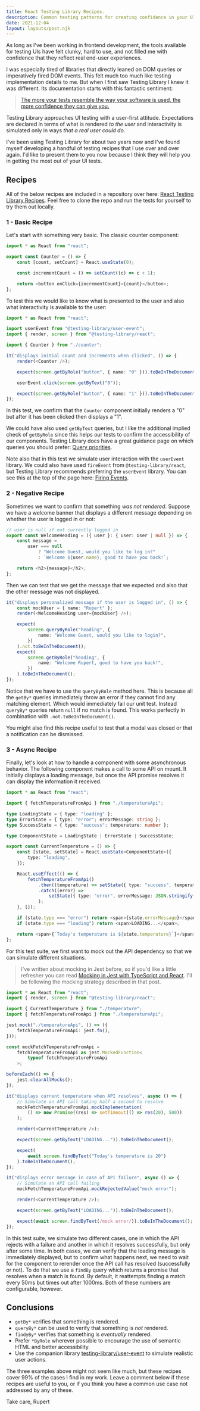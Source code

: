 ```yaml
---
title: React Testing Library Recipes.
description: Common testing patterns for creating confidence in your UI tests.
date: 2021-12-04
layout: layouts/post.njk
---
```


As long as I've been working in frontend development, the tools available for testing UIs have felt clunky, hard to use, and not filled me with confidence that they reflect real end-user experiences.

I was especially tired of libraries that directly leaned on DOM queries or imperatively fired DOM events. This felt much too much like testing implementation details to me. But when I first saw Testing Library I knew it was different. Its documentation starts with this fantastic sentiment:

> [The more your tests resemble the way your software is used, the more confidence they can give you.](https://testing-library.com/docs/guiding-principles)

Testing Library approaches UI testing with a user-first attitude. Expectations are declared in terms of what is rendered _to the user_ and interactivity is simulated only in ways _that a real user could do_.

I've been using Testing Library for about two years now and I've found myself developing a handful of testing recipes that I use over and over again. I'd like to present them to you now because I think they will help you in getting the most out of your UI tests.

## Recipes

All of the below recipes are included in a repository over here: [React Testing Library Recipes](https://github.com/fildon/react-testing-library-recipes). Feel free to clone the repo and run the tests for yourself to try them out locally.

### 1 - Basic Recipe

Let's start with something very basic. The classic counter component:

```ts
import * as React from "react";

export const Counter = () => {
	const [count, setCount] = React.useState(0);

	const incrementCount = () => setCount((c) => c + 1);

	return <button onClick={incrementCount}>{count}</button>;
};
```

To test this we would like to know what is presented to the user and also what interactivity is available to the user:

```ts
import * as React from "react";

import userEvent from "@testing-library/user-event";
import { render, screen } from "@testing-library/react";

import { Counter } from "./counter";

it("displays initial count and increments when clicked", () => {
	render(<Counter />);

	expect(screen.getByRole("button", { name: "0" })).toBeInTheDocument();

	userEvent.click(screen.getByText("0"));

	expect(screen.getByRole("button", { name: "1" })).toBeInTheDocument();
});
```

In this test, we confirm that the `Counter` component initially renders a "0" but after it has been clicked then displays a "1".

We could have also used `getByText` queries, but I like the additional implied check of `getByRole` since this helps our tests to confirm the accessibility of our components. Testing Library docs have a great guidance page on which queries you should prefer: [Query priorities](https://testing-library.com/docs/queries/about#priority).

Note also that in this test we simulate user interaction with the `userEvent` library. We could also have used `fireEvent` from `@testing-library/react`, but Testing Library recommends preferring the `userEvent` library. You can see this at the top of the page here: [Firing Events](https://testing-library.com/docs/dom-testing-library/api-events).

### 2 - Negative Recipe

Sometimes we want to confirm that something _was not rendered_. Suppose we have a welcome banner that displays a different message depending on whether the user is logged in or not:

```ts
// user is null if not currently logged in
export const WelcomeHeading = ({ user }: { user: User | null }) => {
	const message =
		user === null
			? "Welcome Guest, would you like to log in?"
			: `Welcome ${user.name}, good to have you back!`;

	return <h2>{message}</h2>;
};
```

Then we can test that we get the message that we expected and also that the other message was not displayed.

```ts
it("displays personalized message if the user is logged in", () => {
	const mockUser = { name: "Rupert" };
	render(<WelcomeHeading user={mockUser} />);

	expect(
		screen.queryByRole("heading", {
			name: "Welcome Guest, would you like to login?",
		})
	).not.toBeInTheDocument();
	expect(
		screen.getByRole("heading", {
			name: "Welcome Rupert, good to have you back!",
		})
	).toBeInTheDocument();
});
```

Notice that we have to use the `queryByRole` method here. This is because all the `getBy*` queries immediately throw an error if they cannot find any matching element. Which would immediately fail our unit test. Instead `queryBy*` queries return `null` if no match is found. This works perfectly in combination with `.not.toBeInTheDocument()`.

You might also find this recipe useful to test that a modal was closed or that a notification can be dismissed.

### 3 - Async Recipe

Finally, let's look at how to handle a component with some asynchronous behavior. The following component makes a call to some API on mount. It initially displays a loading message, but once the API promise resolves it can display the information it received.

```ts
import * as React from "react";

import { fetchTemperatureFromApi } from "./temperatureApi";

type LoadingState = { type: "loading" };
type ErrorState = { type: "error"; errorMessage: string };
type SuccessState = { type: "success"; temperature: number };

type ComponentState = LoadingState | ErrorState | SuccessState;

export const CurrentTemperature = () => {
	const [state, setState] = React.useState<ComponentState>({
		type: "loading",
	});

	React.useEffect(() => {
		fetchTemperatureFromApi()
			.then((temperature) => setState({ type: "success", temperature }))
			.catch((error) =>
				setState({ type: "error", errorMessage: JSON.stringify(error) })
			);
	}, []);

	if (state.type === "error") return <span>{state.errorMessage}</span>;
	if (state.type === "loading") return <span>LOADING...</span>;

	return <span>{`Today's temperature is ${state.temperature}`}</span>;
};
```

For this test suite, we first want to mock out the API dependency so that we can simulate different situations.

> I've written about mocking in Jest before, so if you'd like a little refresher you can read [Mocking in Jest with TypeScript and React](https://rupertmckay.com/blog/mocking-in-jest-with-typescript-and-react). I'll be following the mocking strategy described in that post.

```ts
import * as React from "react";
import { render, screen } from "@testing-library/react";

import { CurrentTemperature } from "./temperature";
import { fetchTemperatureFromApi } from "./temperatureApi";

jest.mock("./temperatureApi", () => ({
	fetchTemperatureFromApi: jest.fn(),
}));

const mockFetchTemperatureFromApi =
	fetchTemperatureFromApi as jest.MockedFunction<
		typeof fetchTemperatureFromApi
	>;

beforeEach(() => {
	jest.clearAllMocks();
});

it("displays current temperature when API resolves", async () => {
	// Simulate an API call taking half a second to resolve
	mockFetchTemperatureFromApi.mockImplementation(
		() => new Promise((res) => setTimeout(() => res(20), 500))
	);

	render(<CurrentTemperature />);

	expect(screen.getByText("LOADING...")).toBeInTheDocument();

	expect(
		await screen.findByText("Today's temperature is 20")
	).toBeInTheDocument();
});

it("displays error message in case of API failure", async () => {
	// Simulate an API call failing
	mockFetchTemperatureFromApi.mockRejectedValue("mock error");

	render(<CurrentTemperature />);

	expect(screen.getByText("LOADING...")).toBeInTheDocument();

	expect(await screen.findByText(/mock error/)).toBeInTheDocument();
});
```

In this test suite, we simulate two different cases, one in which the API rejects with a failure and another in which it resolves successfully, but only after some time. In both cases, we can verify that the loading message is immediately displayed, but to confirm what happens next, we need to wait for the component to rerender once the API call has resolved (successfully or not). To do that we use a `findBy` query which returns a promise that resolves when a match is found. By default, it reattempts finding a match every 50ms but times out after 1000ms. Both of these numbers are configurable, however.

## Conclusions

- `getBy*` verifies that something is rendered.
- `queryBy*` can be used to verify that something is _not_ rendered.
- `findyBy*` verifies that something is _eventually_ rendered.
- Prefer `*ByRole` wherever possible to encourage the use of semantic HTML and better accessibility.
- Use the companion library [testing-library/user-event](https://github.com/testing-library/user-event) to simulate realistic user actions.

The three examples above might not seem like much, but these recipes cover 99% of the cases I find in my work. Leave a comment below if these recipes are useful to you, or if you think you have a common use case not addressed by any of these.

Take care,
Rupert
